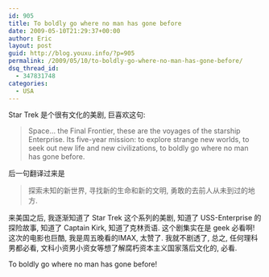 ```yaml
---
id: 905
title: To boldly go where no man has gone before
date: 2009-05-10T21:29:37+00:00
author: Eric
layout: post
guid: http://blog.youxu.info/?p=905
permalink: /2009/05/10/to-boldly-go-where-no-man-has-gone-before/
dsq_thread_id:
  - 347831748
categories:
  - USA
---
```

Star Trek 是个很有文化的美剧, 巨喜欢这句: 

> Space&#8230; the Final Frontier, these are the voyages of the starship Enterprise. Its five-year mission: to explore strange new worlds, to seek out new life and new civilizations, to boldly go where no man has gone before. 

后一句翻译过来是

> 探索未知的新世界, 寻找新的生命和新的文明, 勇敢的去前人从未到过的地方. 

来美国之后, 我逐渐知道了 Star Trek 这个系列的美剧, 知道了 USS-Enterprise 的探险故事, 知道了 Captain Kirk, 知道了克林贡语. 这个剧集实在是 geek 必看啊! 这次的电影也巨酷, 我是周五晚看的IMAX, 太赞了. 我就不剧透了, 总之, 任何理科男都必看, 文科小资男小资女等想了解腐朽资本主义国家落后文化的, 必看. 

To boldly go where no man has gone before!